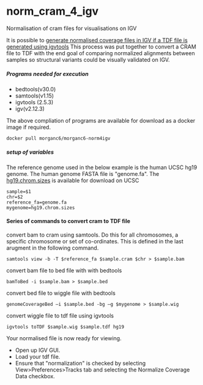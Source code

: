 
# norm_cram_4_igv
Normalisation of cram files for visualisations on IGV

It is possible to [generate normalised coverage files in IGV if a TDF file is generated using igvtools](https://software.broadinstitute.org/software/igv/igvtools) 
This process was put together to convert a CRAM file to TDF with the end goal of comparing normalized alignments between samples so structural variants could be visually validated on IGV.


##### Programs needed for execution
* bedtools(v30.0)
* samtools(v1.15)
* igvtools (2.5.3)
* igv(v2.12.3)

The above compliation of programs are available for download as a docker image if required.
```
docker pull morganc6/morganc6-norm4igv
```

##### setup of variables
The reference genome used in the below example is the human UCSC hg19 genome. The human genome FASTA file is "genome.fa".
The [hg19.chrom.sizes](http://hgdownload.cse.ucsc.edu/goldenpath/hg19/bigZips/hg19.chrom.sizes) is available for download on UCSC
```
sample=$1
chr=$2
reference_fa=genome.fa
mygenome=hg19.chrom.sizes
```

#### Series of commands to convert cram to TDF file
convert bam to cram using samtools.
Do this for all chromosomes, a specific chromosome or set of co-ordinates. This is defined in the last arugment in the following command.

```
samtools view -b -T $reference_fa $sample.cram $chr > $sample.bam
```

convert bam file to bed file with with bedtools
```
bamToBed -i $sample.bam > $sample.bed
```

convert bed file to wiggle file with bedtools
```
genomeCoverageBed –i $sample.bed -bg –g $mygenome > $sample.wig
```

convert wiggle file to tdf file using igvtools
```
igvtools toTDF $sample.wig $sample.tdf hg19
```

Your normalised file is now ready for viewing.
* Open up IGV GUI.
* Load your tdf file.
* Ensure that "normalization" is checked by selecting View>Preferences>Tracks tab and selecting the Normalize Coverage Data checkbox.
